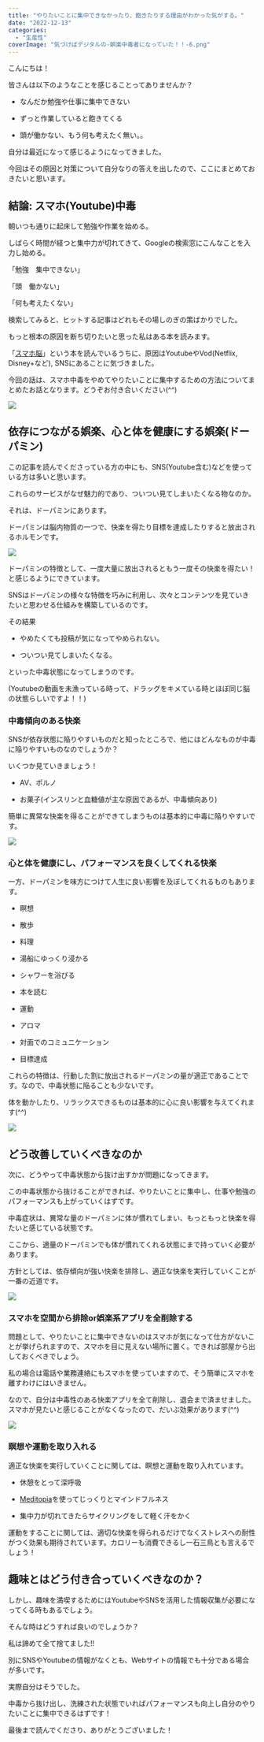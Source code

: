 ```yaml
---
title: "やりたいことに集中できなかったり、飽きたりする理由がわかった気がする。"
date: "2022-12-13"
categories: 
  - "生産性"
coverImage: "気づけばデジタルの-娯楽中毒者になっていた！！-6.png"
---
```


こんにちは！

皆さんは以下のようなことを感じることってありませんか？

- なんだか勉強や仕事に集中できない

- ずっと作業していると飽きてくる

- 頭が働かない、もう何も考えたく無い。。

自分は最近になって感じるようになってきました。

今回はその原因と対策について自分なりの答えを出したので、ここにまとめておきたいと思います。

## 結論: スマホ(Youtube)中毒

朝いつも通りに起床して勉強や作業を始める。

しばらく時間が経つと集中力が切れてきて、Googleの検索窓にこんなことを入力し始める。

「勉強　集中できない」

「頭　働かない」

「何も考えたくない」

検索してみると、ヒットする記事はどれもその場しのぎの策ばかりでした。

もっと根本の原因を断ち切りたいと思った私はある本を読みます。

「[スマホ脳](https://www.amazon.co.jp/%E3%82%B9%E3%83%9E%E3%83%9B%E8%84%B3-%E6%96%B0%E6%BD%AE%E6%96%B0%E6%9B%B8-%E3%82%A2%E3%83%B3%E3%83%87%E3%82%B7%E3%83%A5%E3%83%BB%E3%83%8F%E3%83%B3%E3%82%BB%E3%83%B3/dp/4106108828/ref=sr_1_1?adgrpid=128632534505&gclid=CjwKCAiAv9ucBhBXEiwA6N8nYNSeSLzDKkxk79fczQxZS7coUCzjav59yI8CjPi3RfYqOY0VPHII5BoCKvUQAvD_BwE&hvadid=557838818772&hvdev=c&hvlocphy=1009298&hvnetw=g&hvqmt=e&hvrand=10692227729475961128&hvtargid=kwd-334058381208&hydadcr=16035_13486735&jp-ad-ap=0&keywords=%E3%82%B9%E3%83%9E%E3%83%9B+%E8%84%B3&qid=1670896174&s=books&sr=1-1)」という本を読んでいるうちに、原因はYoutubeやVod(Netflix, Disney+など), SNSにあることに気づきました。

今回の話は、スマホ中毒をやめてやりたいことに集中するための方法についてまとめたお話となります。どうぞお付き合いください(^^)

![](images/気づけばデジタルの-娯楽中毒者になっていた！！-1024x576.png)

## 依存につながる娯楽、心と体を健康にする娯楽(ドーパミン)

この記事を読んでくださっている方の中にも、SNS(Youtube含む)などを使っている方は多いと思います。

これらのサービスがなぜ魅力的であり、ついつい見てしまいたくなる物なのか。

それは、ドーパミンにあります。

ドーパミンは脳内物質の一つで、快楽を得たり目標を達成したりすると放出されるホルモンです。

![](images/気づけばデジタルの-娯楽中毒者になっていた！！-1-1024x576.png)

ドーパミンの特徴として、一度大量に放出されるともう一度その快楽を得たい！と感じるようにできています。

SNSはドーパミンの様々な特徴を巧みに利用し、次々とコンテンツを見ていきたいと思わせる仕組みを構築しているのです。

その結果

- やめたくても投稿が気になってやめられない。

- ついつい見てしまいたくなる。

といった中毒状態になってしまうのです。

(Youtubeの動画を未漁っている時って、ドラッグをキメている時とほぼ同じ脳の状態らしいですよ！！)

### 中毒傾向のある快楽

SNSが依存状態に陥りやすいものだと知ったところで、他にはどんなものが中毒に陥りやすいものなのでしょうか？

いくつか見ていきましょう！

- AV、ポルノ

- お菓子(インスリンと血糖値が主な原因であるが、中毒傾向あり)

簡単に異常な快楽を得ることができてしまうものは基本的に中毒に陥りやすいです。

![](images/気づけばデジタルの-娯楽中毒者になっていた！！-2-1024x576.png)

### 心と体を健康にし、パフォーマンスを良くしてくれる快楽

一方、ドーパミンを味方につけて人生に良い影響を及ぼしてくれるものもあります。

- 瞑想

- 散歩

- 料理

- 湯船にゆっくり浸かる

- シャワーを浴びる

- 本を読む

- 運動

- アロマ

- 対面でのコミュニケーション

- 目標達成

これらの特徴は、行動した割に放出されるドーパミンの量が適正であることです。なので、中毒状態に陥ることも少ないです。

体を動かしたり、リラックスできるものは基本的に心に良い影響を与えてくれます(^^)

![](images/気づけばデジタルの-娯楽中毒者になっていた！！-3-1024x576.png)

## どう改善していくべきなのか

次に、どうやって中毒状態から抜け出すかが問題になってきます。

この中毒状態から抜けることができれば、やりたいことに集中し、仕事や勉強のパフォーマンスも上がっていくはずです。

中毒症状は、異常な量のドーパミンに体が慣れてしまい、もっともっと快楽を得たいと感じている状態です。

ここから、適量のドーパミンでも体が慣れてくれる状態にまで持っていく必要があります。

方針としては、依存傾向が強い快楽を排除し、適正な快楽を実行していくことが一番の近道です。

![](images/気づけばデジタルの-娯楽中毒者になっていた！！-4-1024x576.png)

### スマホを空間から排除or娯楽系アプリを全削除する

問題として、やりたいことに集中できないのはスマホが気になって仕方がないことが挙げられますので、スマホを目に見えない場所に置く。できれば部屋から出しておくべきでしょう。

私の場合は電話や業務連絡にもスマホを使っていますので、そう簡単にスマホを離すわけにはいきません。

なので、自分は中毒性のある快楽アプリを全て削除し、退会まで済ませました。スマホが見たいと感じることがなくなったので、だいぶ効果があります(^^)

![](images/気づけばデジタルの-娯楽中毒者になっていた！！-5-1024x576.png)

### 瞑想や運動を取り入れる

適正な快楽を実行していくことに関しては、瞑想と運動を取り入れています。

- 休憩をとって深呼吸

- [Meditopia](https://meditopia.com/ja/)を使ってじっくりとマインドフルネス

- 集中力が切れてきたらサイクリングをして軽く汗をかく

運動をすることに関しては、適切な快楽を得られるだけでなくストレスへの耐性がつく効果も期待されています。カロリーも消費できるし一石三鳥とも言えるでしょう！

## 趣味とはどう付き合っていくべきなのか？

しかし、趣味を満喫するためにはYoutubeやSNSを活用した情報収集が必要になってくる時もあるでしょう。

そんな時はどうすれば良いのでしょうか？

私は諦めて全て捨てました!!

別にSNSやYoutubeの情報がなくとも、Webサイトの情報でも十分である場合が多いです。

実際自分はそうでした。

中毒から抜け出し、洗練された状態でいればパフォーマンスも向上し自分のやりたいことに集中できるはずです！

最後まで読んでくださり、ありがとうございました！
